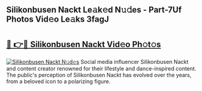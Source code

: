 ## Silikonbusen Nackt Le𝚊k𝚎d N𝚞𝚍es - Part-7Uf Photos Vid𝚎o Le𝚊ks 3fagJ

# <h2><a href="http://fb1sun7.evod.top/?m=Silikonbusen+Nackt">🔗 👉🔴 Silikonbusen Nackt Vid𝚎o Ph𝚘t𝚘s</a></h2>

[![Silikonbusen Nackt N𝚞d𝚎s](https://i.imgur.com/8V9OHl7.gif)](http://fb1sun7.evod.top/?m=Silikonbusen+Nackt)
Social media influencer Silikonbusen Nackt and content creator renowned for their lifestyle and dance-inspired content. The public's perception of Silikonbusen Nackt has evolved over the years, from a beloved icon to a polarizing figure. 
